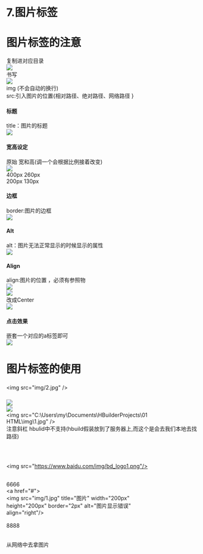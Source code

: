 # 7.图片标签

<a name="6ca445e0"></a>
# 图片标签的注意
复制进对应目录<br />![](https://cdn.nlark.com/yuque/0/2019/png/349894/1561980598769-3def82e9-c6d5-405f-8f61-17d6ea49fe59.png#align=left&display=inline&height=177&originHeight=118&originWidth=148&status=done&width=222)<br />书写<br />![](https://cdn.nlark.com/yuque/0/2019/png/349894/1561980598852-e3e53040-1dfe-4f10-bf1c-3aa09dc888af.png#align=left&display=inline&height=388&originHeight=327&originWidth=582&status=done&width=690)<br />img (不会自动的换行)<br />src:引入图片的位置{相对路径、绝对路径、网络路径 }
<a name="32c65d8d"></a>
#### 标题
title：图片的标题<br />![](https://cdn.nlark.com/yuque/0/2019/png/349894/1561980598967-8773352b-7a3c-46fb-adda-cd9a8406140a.png#align=left&display=inline&height=400&originHeight=477&originWidth=719&status=done&width=603)
<a name="4c81e4a5"></a>
#### 宽高设定
原始 宽和高(调一个会根据比例接着改变)<br />![](https://cdn.nlark.com/yuque/0/2019/png/349894/1561980599047-000aa9ed-0086-4684-ba88-e778feb537aa.png#align=left&display=inline&height=62&originHeight=80&originWidth=843&status=done&width=657)<br />400px 260px<br />200px 130px
<a name="961534b4"></a>
#### 边框
border:图片的边框<br />![](https://cdn.nlark.com/yuque/0/2019/png/349894/1561980599115-db7876c1-c130-4613-af53-c5d3b9cc0085.png#align=left&display=inline&height=603&originHeight=402&originWidth=380&status=done&width=570)
<a name="Alt"></a>
#### Alt
alt：图片无法正常显示的时候显示的属性<br />![](https://cdn.nlark.com/yuque/0/2019/png/349894/1561980599199-65046a29-d72a-4b2a-823f-6354707b7159.png#align=left&display=inline&height=371&originHeight=247&originWidth=217&status=done&width=326)
<a name="Align"></a>
#### Align
align:图片的位置 ，必须有参照物<br />![](https://cdn.nlark.com/yuque/0/2019/png/349894/1561980599262-63a500ee-2a87-4bf1-a99c-c70dd084b02f.png#align=left&display=inline&height=72&originHeight=99&originWidth=1381&status=done&width=1000)<br />![](https://cdn.nlark.com/yuque/0/2019/png/349894/1561980599326-83d7bb61-42f9-43c6-91e6-e886484992c4.png#align=left&display=inline&height=283&originHeight=238&originWidth=311&status=done&width=370)<br />改成Center<br />![](https://cdn.nlark.com/yuque/0/2019/png/349894/1561980599374-e4420c15-0c2b-4aa0-b7fd-590a15dccdfe.png#align=left&display=inline&height=287&originHeight=244&originWidth=308&status=done&width=362)
<a name="760e42ea"></a>
#### 点击效果
嵌套一个对应的a标签即可<br />![](https://cdn.nlark.com/yuque/0/2019/png/349894/1561980599450-ee328e05-9cf7-499e-a789-8795f94170fd.png#align=left&display=inline&height=108&originHeight=150&originWidth=834&status=done&width=601)
<a name="9f62de9e"></a>
# 图片标签的使用
<a name="3c62dce3"></a>
### <!--相对路径-->
<img src="img/2.jpg" />
<a name="ffa4059a"></a>
### <!--绝对路径-->
![](https://cdn.nlark.com/yuque/0/2019/png/349894/1561980599506-c004c0a3-fc7e-4365-8793-0cffa55ce96e.png#align=left&display=inline&height=845&originHeight=563&originWidth=349&status=done&width=524)<br />![](https://cdn.nlark.com/yuque/0/2019/png/349894/1561980599585-79cc242e-db80-46ad-8407-c917399590c2.png#align=left&display=inline&height=152&originHeight=228&originWidth=859&status=done&width=572)<br /><img src="C:\\Users\\my\\Documents\\HBuilderProjects\\01<br />HTML\\img\\1.jpg" /><br />注意斜杠 hbulid中不支持(hbuild假装放到了服务器上,而这个是会去我们本地去找路径)
<a name="06b98bf9"></a>
### <!--网络路径--> 
<img src="https://www.baidu.com/img/bd_logo1.png"/><br /><p><br />6666<br /><a href="#"><br /><img src="img/1.jpg" title="图片" width="200px"<br />height="200px" border="2px" alt="图片显示错误"<br />align="right"/><br /></a><br />8888<br /></p><br />从网络中去拿图片
